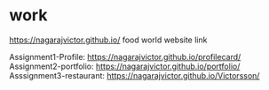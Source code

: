 # work

 https://nagarajvictor.github.io/   food world website link
 
 Assignment1-Profile:  https://nagarajvictor.github.io/profilecard/
Assignment2-portfolio: https://nagarajvictor.github.io/portfolio/
Asssignment3-restaurant: https://nagarajvictor.github.io/Victorsson/


